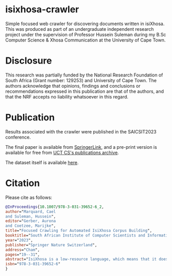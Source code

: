 # isixhosa-crawler

Simple focused web crawler for discovering documents written in isiXhosa.
This was produced as part of an undergraduate independent research project under the supervision of Professor Hussein Suleman during my B.Sc Computer Science & Xhosa Communication at the University of Cape Town.

# Disclosure

This research was partially funded by the National Research Foundation of South Africa (Grant number: 129253)
and University of Cape Town. The authors acknowledge that opinions, findings and conclusions or
recommendations expressed in this publication are that of the authors, and that
the NRF accepts no liability whatsoever in this regard.

# Publication

Results associated with the crawler were published in the SAICSIT2023 conference.

The final paper is available from [SpringerLink](https://link.springer.com/chapter/10.1007/978-3-031-39652-6_2), and a pre-print version is available for free from [UCT CS's publications archive](https://pubs.cs.uct.ac.za/id/eprint/1551/).

The dataset itself is available [here](https://zivahub.uct.ac.za/articles/dataset/Focused_Crawling_for_Automated_IsiXhosa_Corpus_Building_-_Final_Crawl_Data_Analysis/25125359/1).

# Citation
 
Please cite as follows:
```bibtex
@InProceedings{10.1007/978-3-031-39652-6_2,
author="Marquard, Cael
and Suleman, Hussein",
editor="Gerber, Aurona
and Coetzee, Marijke",
title="Focused Crawling for Automated IsiXhosa Corpus Building",
booktitle="South African Institute of Computer Scientists and Information Technologists",
year="2023",
publisher="Springer Nature Switzerland",
address="Cham",
pages="19--31",
abstract="IsiXhosa is a low-resource language, which means that it does not have many large, high-quality corpora. This makes it difficult to perform many kinds of research with the language. This paper examines the use of focused Web crawling for automatic corpus generation. The resulting corpus is characterised using statistical methods: its vocabulary growth has been found to fit Heaps' Law, and its word frequency has been found to be heavy-tailed. In addition, as expected, the corpus statistics did not match expectations from non-agglutinative languages.",
isbn="978-3-031-39652-6"
}
```
